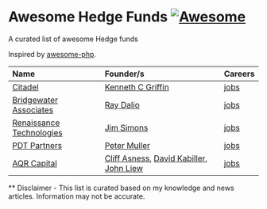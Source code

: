 # Awesome Hedge Funds [![Awesome](https://cdn.rawgit.com/sindresorhus/awesome/d7305f38d29fed78fa85652e3a63e154dd8e8829/media/badge.svg)](https://github.com/sindresorhus/awesome)
A curated list of awesome Hedge funds


Inspired by [awesome-php](https://github.com/ziadoz/awesome-php).

| Name        | Founder/s   | Careers | 
| :---        | :---        | :---    |
| [Citadel](https://www.citadel.com) | [Kenneth C Griffin](https://en.wikipedia.org/wiki/Kenneth_C._Griffin) | [jobs](https://www.citadel.com/careers) |
| [Bridgewater Associates](https://www.bridgewater.com/) | [Ray Dalio](https://en.wikipedia.org/wiki/Ray_Dalio) | [jobs](https://www.bridgewater.com/working-at-bridgewater/job-openings)
| [Renaissance Technologies](https://www.rentec.com/Home.action?index=true) | [Jim Simons](https://en.wikipedia.org/wiki/Jim_Simons_(mathematician)) | [jobs](https://www.rentec.com/Careers.action) |
| [PDT Partners](https://www.pdtpartners.com/) | [Peter Muller](https://en.wikipedia.org/wiki/Pete_Muller_(businessman_and_singer-songwriter)) | [jobs](https://pdtpartners.com/careers) |
| [AQR Capital](https://www.aqr.com/) | [Cliff Asness](https://en.wikipedia.org/wiki/Cliff_Asness), [David Kabiller](https://en.wikipedia.org/wiki/David_Kabiller), [John Liew]() | [jobs](https://www.aqr.com/About-Us/Careers) |
** Disclaimer - This list is curated based on my knowledge and news articles. Information may not be accurate.

